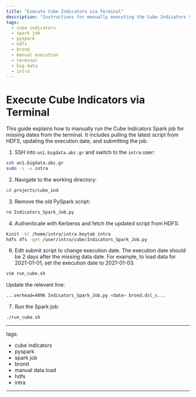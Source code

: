 ```yaml
---
title: "Execute Cube Indicators via Terminal"
description: "Instructions for manually executing the Cube Indicators Spark job from terminal on un1.bigdata.abc.gr, including how to pull the latest script, modify execution date, and run the submit script."
tags:
  - cube indicators
  - spark job
  - pyspark
  - hdfs
  - brond
  - manual execution
  - terminal
  - big data
  - intra
---
```

# Execute Cube Indicators via Terminal
This guide explains how to manually run the Cube Indicators Spark job for missing dates from the terminal. It includes pulling the latest script from HDFS, updating the execution date, and submitting the job.
1. SSH into `un1.bigdata.abc.gr` and switch to the `intra` user:
```bash
ssh un1.bigdata.abc.gr
sudo -i -u intra
```
2. Navigate to the working directory:
```bash
cd projects/cube_ind
```
3. Remove the old PySpark script:
```bash
rm Indicators_Spark_Job.py
```
4. Authenticate with Kerberos and fetch the updated script from HDFS:
```bash
kinit -kt /home/intra/intra.keytab intra
hdfs dfs -get /user/intra/cube/Indicators_Spark_Job.py
```
6. Edit submit script to change execution date. The execution date should be 2 days after the missing data date.
For example, to load data for 2021-01-01, set the execution date to 2021-01-03.
```bash
vim run_cube.sh
```
Update the relevant line:
```bash
...verhead=4096 Indicators_Spark_Job.py <date> brond.dsl_s...
```
7. Run the Spark job:
```bash
./run_cube.sh
```
---
tags:
  - cube indicators
  - pyspark
  - spark job
  - brond
  - manual data load
  - hdfs
  - intra
---